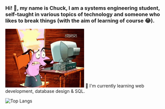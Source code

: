 ### Hi! 👋, my name is Chuck, I am a systems engineering student, self-taught in various topics of technology and someone who likes to break things (with the aim of learning of course 😂).

<img src="src/tenor.gif" style="zoom: 50%;" /> 🌱 I'm currently learning web development, database design & SQL.



<img src="https://github-readme-stats.vercel.app/api/top-langs/?username=Chucklagos&layout=compact" alt="Top Langs"  />



<!--
**Chucklagos/Chucklagos** is a ✨ _special_ ✨ repository because its `README.md` (this file) appears on your GitHub profile.

Here are some ideas to get you started:

- 🔭 I’m currently working on ...
- 🌱 I’m currently learning ...
- 👯 I’m looking to collaborate on ...
- 🤔 I’m looking for help with ...
- 💬 Ask me about ...
- 📫 How to reach me: ...
- 😄 Pronouns: ...
- ⚡ Fun fact: ...
-->
